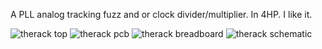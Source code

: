 A PLL analog tracking fuzz and or clock divider/multiplier. In 4HP. I like it.

![therack top](therack-top.png)
![therack pcb](therack_pcb-view.svg)
![therack breadboard](therack_bb.svg)
![therack schematic](therack_schem.svg)
